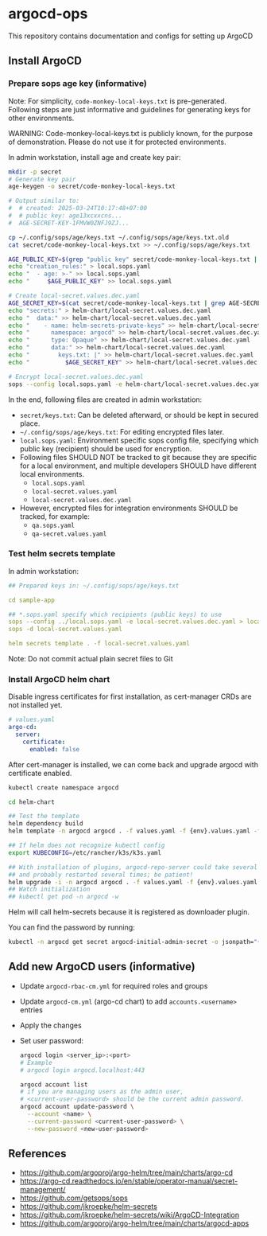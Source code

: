 # argocd-ops

This repository contains documentation and configs for setting up ArgoCD

## Install ArgoCD

### Prepare sops age key (informative)

Note: For simplicity, `code-monkey-local-keys.txt` is pre-generated. Following steps are just
informative and guidelines for generating keys for other environments.

WARNING: Code-monkey-local-keys.txt is publicly known, for the purpose of demonstration.
Please do not use it for protected environments.

In admin workstation, install age and create key pair:

```bash
mkdir -p secret
# Generate key pair
age-keygen -o secret/code-monkey-local-keys.txt

# Output similar to:
#  # created: 2025-03-24T10:17:48+07:00
#  # public key: age13xcxxcns...
#  AGE-SECRET-KEY-1FMVW0ZNFJ9ZJ...

cp ~/.config/sops/age/keys.txt ~/.config/sops/age/keys.txt.old
cat secret/code-monkey-local-keys.txt >> ~/.config/sops/age/keys.txt

AGE_PUBLIC_KEY=$(grep "public key" secret/code-monkey-local-keys.txt | cut -d ":" -f2 | tr -d " ")
echo "creation_rules:" > local.sops.yaml
echo "  - age: >-" >> local.sops.yaml
echo "     $AGE_PUBLIC_KEY" >> local.sops.yaml

# Create local-secret.values.dec.yaml
AGE_SECRET_KEY=$(cat secret/code-monkey-local-keys.txt | grep AGE-SECRET-KEY)
echo "secrets:" > helm-chart/local-secret.values.dec.yaml
echo "  data:" >> helm-chart/local-secret.values.dec.yaml
echo "    - name: helm-secrets-private-keys" >> helm-chart/local-secret.values.dec.yaml
echo "      namespace: argocd" >> helm-chart/local-secret.values.dec.yaml
echo "      type: Opaque" >> helm-chart/local-secret.values.dec.yaml
echo "      data:" >> helm-chart/local-secret.values.dec.yaml
echo "        keys.txt: |" >> helm-chart/local-secret.values.dec.yaml
echo "          $AGE_SECRET_KEY" >> helm-chart/local-secret.values.dec.yaml

# Encrypt local-secret.values.dec.yaml
sops --config local.sops.yaml -e helm-chart/local-secret.values.dec.yaml > helm-chart/local-secret.values.yaml
```

In the end, following files are created in admin workstation:
- `secret/keys.txt`: Can be deleted afterward, or should be kept in secured place.
- `~/.config/sops/age/keys.txt`: For editing encrypted files later.
- `local.sops.yaml`: Environment specific sops config file, specifying which public key (recipient)
  should be used for encryption.
- Following files SHOULD NOT be tracked to git because they are specific for a local environment,
  and multiple developers SHOULD have different local environments.
  + `local.sops.yaml`
  + `local-secret.values.yaml`
  + `local-secret.values.dec.yaml`
- However, encrypted files for integration environments SHOULD be tracked, for example:
  + `qa.sops.yaml`
  + `qa-secret.values.yaml`

### Test helm secrets template

In admin workstation:

```yaml
## Prepared keys in: ~/.config/sops/age/keys.txt

cd sample-app

## *.sops.yaml specify which recipients (public keys) to use
sops --config ../local.sops.yaml -e local-secret.values.dec.yaml > local-secret.values.yaml
sops -d local-secret.values.yaml

helm secrets template . -f local-secret.values.yaml
```

Note: Do not commit actual plain secret files to Git

### Install ArgoCD helm chart

Disable ingress certificates for first installation, as cert-manager CRDs are not installed yet.

```yaml
# values.yaml
argo-cd:
  server:
    certificate:
      enabled: false
```

After cert-manager is installed, we can come back and upgrade argocd with certificate enabled.

```bash
kubectl create namespace argocd

cd helm-chart

## Test the template
helm dependency build
helm template -n argocd argocd . -f values.yaml -f {env}.values.yaml -f {env}-secret.values.yaml

## If helm does not recognize kubectl config
export KUBECONFIG=/etc/rancher/k3s/k3s.yaml

## With installation of plugins, argocd-repo-server could take several minutes to initialize
## and probably restarted several times; be patient!
helm upgrade -i -n argocd argocd . -f values.yaml -f {env}.values.yaml -f {env}-secret.values.yaml
## Watch initialization
## kubectl get pod -n argocd -w
```

Helm will call helm-secrets because it is registered as downloader plugin.

You can find the password by running:

```bash
kubectl -n argocd get secret argocd-initial-admin-secret -o jsonpath="{.data.password}" | base64 -d
```

## Add new ArgoCD users (informative)

- Update `argocd-rbac-cm.yml` for required roles and groups
- Update `argocd-cm.yml` (argo-cd chart) to add `accounts.<username>` entries
- Apply the changes
- Set user password:

  ```bash
  argocd login <server_ip>:<port>
  # Example
  # argocd login argocd.localhost:443

  argocd account list
  # if you are managing users as the admin user,
  # <current-user-password> should be the current admin password.
  argocd account update-password \
    --account <name> \
    --current-password <current-user-password> \
    --new-password <new-user-password>
  ```

## References

- https://github.com/argoproj/argo-helm/tree/main/charts/argo-cd
- https://argo-cd.readthedocs.io/en/stable/operator-manual/secret-management/
- https://github.com/getsops/sops
- https://github.com/jkroepke/helm-secrets
- https://github.com/jkroepke/helm-secrets/wiki/ArgoCD-Integration
- https://github.com/argoproj/argo-helm/tree/main/charts/argocd-apps
